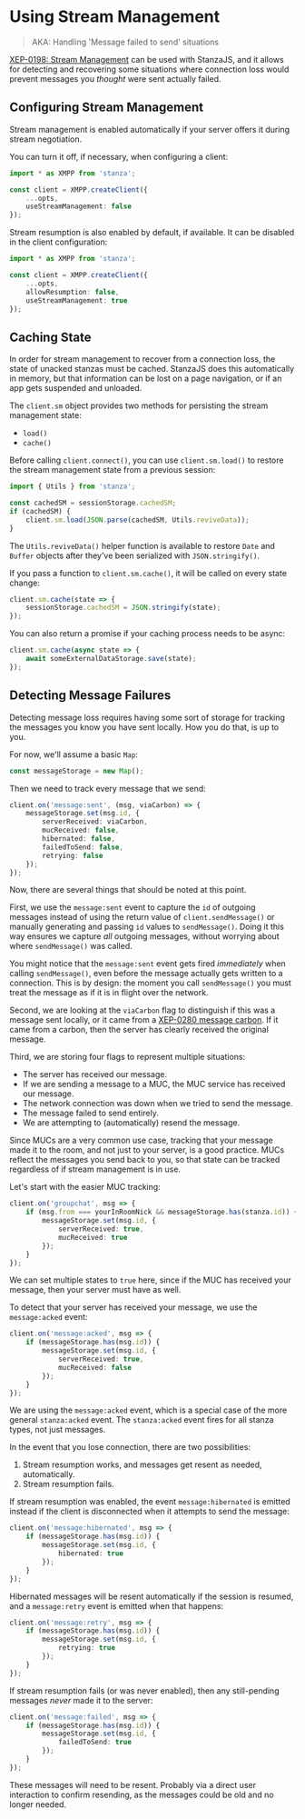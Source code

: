 # Using Stream Management

> AKA: Handling 'Message failed to send' situations

[XEP-0198: Stream Management](https://xmpp.org/extensions/xep-0198.html) can be used with StanzaJS, and it allows for detecting and recovering some situations where connection loss would prevent messages you _thought_ were sent actually failed.

## Configuring Stream Management

Stream management is enabled automatically if your server offers it during stream negotiation.

You can turn it off, if necessary, when configuring a client:

```typescript
import * as XMPP from 'stanza';

const client = XMPP.createClient({
    ...opts,
    useStreamManagement: false
});
```

Stream resumption is also enabled by default, if available. It can be disabled in the client configuration:

```typescript
import * as XMPP from 'stanza';

const client = XMPP.createClient({
    ...opts,
    allowResumption: false,
    useStreamManagement: true
});
```

## Caching State

In order for stream management to recover from a connection loss, the state of unacked stanzas must be
cached. StanzaJS does this automatically in memory, but that information can be lost on a page
navigation, or if an app gets suspended and unloaded.

The `client.sm` object provides two methods for persisting the stream management state:

-   `load()`
-   `cache()`

Before calling `client.connect()`, you can use `client.sm.load()` to restore the stream management state
from a previous session:

```typescript
import { Utils } from 'stanza';

const cachedSM = sessionStorage.cachedSM;
if (cachedSM) {
    client.sm.load(JSON.parse(cachedSM, Utils.reviveData));
}
```

The `Utils.reviveData()` helper function is available to restore `Date` and `Buffer` objects after they've been serialized with `JSON.stringify()`.

If you pass a function to `client.sm.cache()`, it will be called on every state change:

```typescript
client.sm.cache(state => {
    sessionStorage.cachedSM = JSON.stringify(state);
});
```

You can also return a promise if your caching process needs to be async:

```typescript
client.sm.cache(async state => {
    await someExternalDataStorage.save(state);
});
```

## Detecting Message Failures

Detecting message loss requires having some sort of storage for tracking the messages
you know you have sent locally. How you do that, is up to you.

For now, we'll assume a basic `Map`:

```typescript
const messageStorage = new Map();
```

Then we need to track every message that we send:

```typescript
client.on('message:sent', (msg, viaCarbon) => {
    messageStorage.set(msg.id, {
        serverReceived: viaCarbon,
        mucReceived: false,
        hibernated: false,
        failedToSend: false,
        retrying: false
    });
});
```

Now, there are several things that should be noted at this point.

First, we use the `message:sent` event to capture the `id` of outgoing messages instead of using the return value of `client.sendMessage()` or manually generating and passing `id` values to `sendMessage()`. Doing it this way ensures we capture _all_ outgoing messages, without worrying about where `sendMessage()` was called.

You might notice that the `message:sent` event gets fired _immediately_ when calling `sendMessage()`, even before the message actually gets written to a connection. This is by design: the moment you call `sendMessage()` you must treat the message as if it is in flight over the network.

Second, we are looking at the `viaCarbon` flag to distinguish if this was a message sent locally, or it came from a [XEP-0280 message carbon](https://xmpp.org/extensions/xep-0280.html). If it came from a carbon, then the server has clearly received the original message.

Third, we are storing four flags to represent multiple situations:

-   The server has received our message.
-   If we are sending a message to a MUC, the MUC service has received our message.
-   The network connection was down when we tried to send the message.
-   The message failed to send entirely.
-   We are attempting to (automatically) resend the message.

Since MUCs are a very common use case, tracking that your message made it to the room, and not just
to your server, is a good practice. MUCs reflect the messages you send back to you, so that state
can be tracked regardless of if stream management is in use.

Let's start with the easier MUC tracking:

```typescript
client.on('groupchat', msg => {
    if (msg.from === yourInRoomNick && messageStorage.has(stanza.id)) {
        messageStorage.set(msg.id, {
            serverReceived: true,
            mucReceived: true
        });
    }
});
```

We can set multiple states to `true` here, since if the MUC has received your message, then your server must have as well.

To detect that your server has received your message, we use the `message:acked` event:

```typescript
client.on('message:acked', msg => {
    if (messageStorage.has(msg.id)) {
        messageStorage.set(msg.id, {
            serverReceived: true,
            mucReceived: false
        });
    }
});
```

We are using the `message:acked` event, which is a special case of the more general `stanza:acked` event. The `stanza:acked` event fires for all stanza types, not just messages.

In the event that you lose connection, there are two possibilities:

1. Stream resumption works, and messages get resent as needed, automatically.
2. Stream resumption fails.

If stream resumption was enabled, the event `message:hibernated` is emitted instead if the client is disconnected when it attempts to send the message:

```typescript
client.on('message:hibernated', msg => {
    if (messageStorage.has(msg.id)) {
        messageStorage.set(msg.id, {
            hibernated: true
        });
    }
});
```

Hibernated messages will be resent automatically if the session is resumed, and a `message:retry` event is emitted when that happens:

```typescript
client.on('message:retry', msg => {
    if (messageStorage.has(msg.id)) {
        messageStorage.set(msg.id, {
            retrying: true
        });
    }
});
```

If stream resumption fails (or was never enabled), then any still-pending messages _never_ made it to the server:

```typescript
client.on('message:failed', msg => {
    if (messageStorage.has(msg.id)) {
        messageStorage.set(msg.id, {
            failedToSend: true
        });
    }
});
```

These messages will need to be resent. Probably via a direct user interaction to confirm resending, as the messages could be old and no longer needed.
